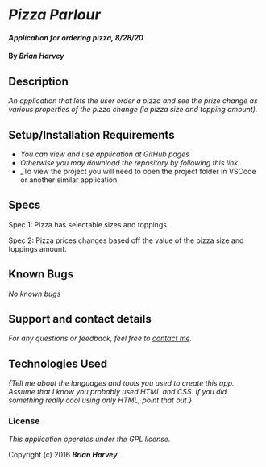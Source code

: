 # _Pizza Parlour_

#### _Application for ordering pizza, 8/28/20_

#### By _**Brian Harvey**_

## Description

_An application that lets the user order a pizza and see the prize change as various properties of the pizza change (ie pizza size and topping amount)._

## Setup/Installation Requirements

* _You can view and use application at GitHub pages_
* _Otherwise you may download the repository by following this link_.
* _To view the project you will need to open the project folder in VSCode or another similar application.



## Specs
Spec 1: Pizza has selectable sizes and toppings.

Spec 2: Pizza prices changes based off the value of the pizza size and toppings amount.

## Known Bugs

_No known bugs_

## Support and contact details

_For any questions or feedback, feel free to [contact me](mailto:brian.harv3y@gmail.com)._

## Technologies Used

_{Tell me about the languages and tools you used to create this app. Assume that I know you probably used HTML and CSS. If you did something really cool using only HTML, point that out.}_

### License

*_This application operates under the GPL license._*

Copyright (c) 2016 **_Brian Harvey_**
